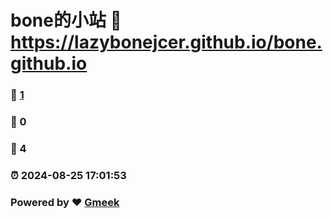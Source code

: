 # bone的小站 :link: https://lazybonejcer.github.io/bone.github.io 
### :page_facing_up: [1](https://lazybonejcer.github.io/bone.github.io/tag.html) 
### :speech_balloon: 0 
### :hibiscus: 4 
### :alarm_clock: 2024-08-25 17:01:53 
### Powered by :heart: [Gmeek](https://github.com/Meekdai/Gmeek)
